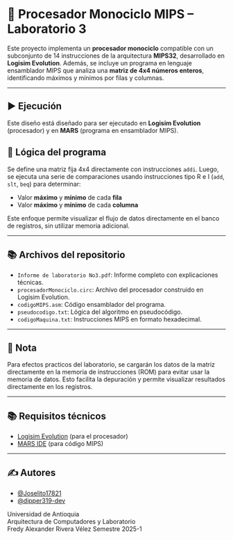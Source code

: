 # 🧠 Procesador Monociclo MIPS – Laboratorio 3

Este proyecto implementa un **procesador monociclo** compatible con un subconjunto de 14 instrucciones de la arquitectura **MIPS32**, desarrollado en **Logisim Evolution**. Además, se incluye un programa en lenguaje ensamblador MIPS que analiza una **matriz de 4x4 números enteros**, identificando máximos y mínimos por filas y columnas.

---

## ▶ Ejecución

Este diseño está diseñado para ser ejecutado en **Logisim Evolution** (procesador) y en **MARS** (programa en ensamblador MIPS).

## 🧪 Lógica del programa

Se define una matriz fija 4x4 directamente con instrucciones `addi`. Luego, se ejecuta una serie de comparaciones usando instrucciones tipo R e I (`add`, `slt`, `beq`) para determinar:

- Valor **máximo** y **mínimo** de cada **fila**
- Valor **máximo** y **mínimo** de cada **columna**

Este enfoque permite visualizar el flujo de datos directamente en el banco de registros, sin utilizar memoria adicional.

---

## 📚 Archivos del repositorio

- `Informe de laboratorio No3.pdf`: Informe completo con explicaciones técnicas.
- `procesadorMonociclo.circ`: Archivo del procesador construido en Logisim Evolution.
- `codigoMIPS.asm`: Código ensamblador del programa.
- `pseudocodigo.txt`: Lógica del algoritmo en pseudocódigo.
- `codigoMaquina.txt`: Instrucciones MIPS en formato hexadecimal.

---

## 🧠 Nota

Para efectos practicos del laboratorio, se cargarán los datos de la matriz directamente en la memoria de instrucciones (ROM) para evitar usar la memoria de datos. Esto facilita la depuración y permite visualizar resultados directamente en los registros.

---

## 📚 Requisitos técnicos

- [Logisim Evolution](https://github.com/logisim-evolution/logisim-evolution) (para el procesador)
- [MARS IDE](https://computerscience.missouristate.edu/mars-mips-simulator.htm) (para código MIPS)

---

## ✍ Autores

- [@Joselito17821](https://github.com/Joselito17821)
- [@dipper319-dev](https://github.com/dipper319-dev)

Universidad de Antioquia  
Arquitectura de Computadores y Laboratorio  
Fredy Alexander Rivera Vélez
Semestre 2025-1
